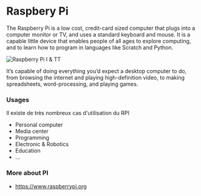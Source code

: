 # Raspbery Pi

The Raspberry Pi is a low cost, credit-card sized computer that plugs into a computer monitor or TV, and uses a standard keyboard and mouse. It is a capable little device that enables people of all ages to explore computing, and to learn how to program in languages like Scratch and Python. 

![Raspberry Pi I & TT](http://www.mac4ever.com/images/26836_pris-en-main-du-raspberry-pi-2-un-veritable-petit-ordinateur-a-40.jpg)

It’s capable of doing everything you’d expect a desktop computer to do, from browsing the internet and playing high-definition video, to making spreadsheets, word-processing, and playing games.

### Usages

Il existe de très nombreux cas d'utilisation du RPI

* Personal computer
* Media center
* Programming
* Electronic & Robotics
* Education
* ...


### More about PI

* https://www.raspberrypi.org